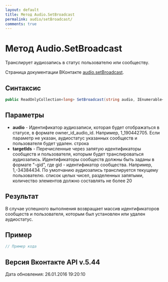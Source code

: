 ```yaml
---
layout: default
title: Метод Audio.SetBroadcast
permalink: audio/setBroadcast/
comments: true
---
```

# Метод Audio.SetBroadcast
Транслирует аудиозапись в статус пользователю или сообществу.

Страница документации ВКонтакте [audio.setBroadcast](https://vk.com/dev/audio.setBroadcast).
## Синтаксис
``` csharp
public ReadOnlyCollection<long> SetBroadcast(string audio, IEnumerable<long> targetIds)
```

## Параметры
+ **audio** - Идентификатор аудиозаписи, которая будет отображаться в статусе, в формате owner_id_audio_id. Например, 1_190442705. Если параметр не указан, аудиостатус указанных сообществ и пользователя будет удален. строка
+ **targetIds** - Перечисленные через запятую идентификаторы сообществ и пользователя, которым будет транслироваться аудиозапись. Идентификаторы сообществ должны быть заданы в формате "-gid", где gid - идентификатор сообщества. Например, 1,-34384434. По умолчанию аудиозапись транслируется текущему пользователю. список целых чисел, разделенных запятыми, количество элементов должно составлять не более 20

## Результат
В случае успешного выполнения возвращает массив идентификаторов сообществ и пользователя, которым был установлен или удален аудиостатус.

## Пример
``` csharp
// Пример кода
```

## Версия Вконтакте API v.5.44
Дата обновления: 26.01.2016 19:20:10
